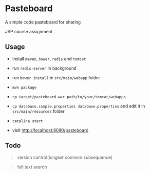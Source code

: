Pasteboard
====

A simple code pasteboard for sharing

JSP course assignment

## Usage

* Install `maven`, `bower`, `redis` and `tomcat`

* run `redis-server` in background

* run `bower install` in `src/main/webapp` folder

* `mvn package`

* `cp target/pasteboard.war path/to/your/tomcat/webapps`

* `cp database.sample.properties database.properties` and edit it in `src/main/resources` folder

* `catalina start`

* visit [http://localhost:8080/pasteboard](http://localhost:8080/pasteboard)

## Todo

> version control(longest common subsequence)

> full text search
